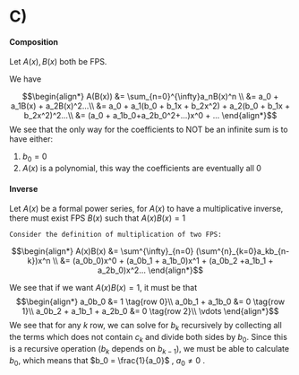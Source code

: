 #  C)

#### Composition
Let $A(x), B(x)$ both be FPS.

We have 


$$\begin{align*}
A(B(x)) &= \sum_{n=0}^{\infty}a_nB(x)^n \\
&= a_0 + a_1B(x) + a_2B(x)^2...\\
&= a_0 + a_1(b_0 + b_1x + b_2x^2) + a_2(b_0 + b_1x + b_2x^2)^2...\\
&= (a_0 + a_1b_0+a_2b_0^2+...)x^0 + ...
\end{align*}$$
We see that the only way for the coefficients to NOT be an infinite sum is to have either:

1. $b_0 = 0$ 
2. $A(x)$ is a polynomial, this way the coefficients are eventually all 0

#### Inverse

Let $A(x)$ be a formal power series, for $A(x)$ to have a multiplicative inverse, there must exist FPS $B(x)$ such that $A(x)B(x) = 1$

	Consider the definition of multiplication of two FPS:

$$\begin{align*}
A(x)B(x) &= \sum^{\infty}_{n=0} (\sum^{n}_{k=0}a_kb_{n-k})x^n \\
&= (a_0b_0)x^0 + (a_0b_1 + a_1b_0)x^1 + (a_0b_2 +a_1b_1 + a_2b_0)x^2...
\end{align*}$$

We see that if we want $A(x)B(x) = 1$, it must be that
$$\begin{align*}
a_0b_0 &= 1 \tag{row 0}\\
a_0b_1 + a_1b_0 &= 0 \tag{row 1}\\
a_0b_2 + a_1b_1 + a_2b_0 &= 0 \tag{row 2}\\
\vdots
\end{align*}$$
We see that for any $k$ row, we can solve for $b_k$ recursively by collecting all the terms which does not contain $c_k$ and divide both sides by $b_0$. Since this is a recursive operation ($b_k$ depends on $b_{k-1}$), we must be able to calculate $b_0$, which means that $b_0 = \frac{1}{a_0}$ , $a_0 \neq 0$ .